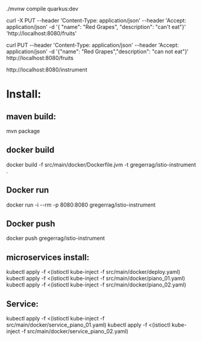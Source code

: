

./mvnw compile quarkus:dev

curl -X PUT --header 'Content-Type: application/json' --header 'Accept: application/json' -d '{
      "name": "Red Grapes",
      "description": "can't eat"}' 'http://localhost:8080/fruits'
      

curl PUT --header 'Content-Type: application/json' --header 'Accept: application/json' -d '{"name": "Red Grapes","description": "can not eat"}' http://localhost:8080/fruits

http://localhost:8080/instrument

# Install:
## maven build:
mvn package

## docker build
docker build -f src/main/docker/Dockerfile.jvm -t gregerrag/istio-instrument .

## Docker run
docker run -i --rm -p 8080:8080 gregerrag/istio-instrument

## Docker push
docker push gregerrag/istio-instrument

## microservices install:
kubectl apply -f <(istioctl kube-inject -f src/main/docker/deploy.yaml)
kubectl apply -f <(istioctl kube-inject -f src/main/docker/piano_01.yaml)
kubectl apply -f <(istioctl kube-inject -f src/main/docker/piano_02.yaml)

## Service:
kubectl apply -f <(istioctl kube-inject -f src/main/docker/service_piano_01.yaml)
kubectl apply -f <(istioctl kube-inject -f src/main/docker/service_piano_02.yaml)